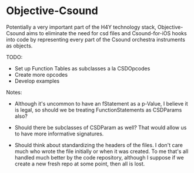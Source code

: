 Objective-Csound
================

Potentially a very important part of the H4Y technology stack, Objective-Csound 
aims to eliminate the need for csd files and Csound-for-iOS hooks into code by 
representing every part of the Csound orchestra instruments as objects.  

TODO:

* Set up Function Tables as subclasses a la CSDOpcodes
* Create more opcodes
* Develop examples

Notes:

* Although it's uncommon to have an fStatement as a p-Value, I believe it is 
legal, so should we be treating FunctionStatements as CSDParams also?

* Should there be subclasses of CSDParam as well?  That would allow us to have more 
informative signatures.

* Should think about standardizing the headers of the files.  I don't care much who 
wrote the file initially or when it was created.  To me that's all handled much 
better by the code repository, although I suppose if we create a new fresh repo at 
some point, then all is lost.